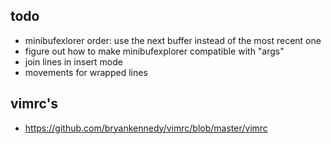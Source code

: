 todo
----

* minibufexlorer order: use the next buffer instead of the most recent one
* figure out how to make minibufexplorer compatible with "args"
* join lines in insert mode
* movements for wrapped lines

vimrc's
-------

* <https://github.com/bryankennedy/vimrc/blob/master/vimrc>
